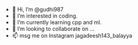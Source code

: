 - 👋 Hi, I’m @gudhi987
- 👀 I’m interested in coding. 
- 🌱 I’m currently learning cpp and ml. 
- 💞️ I’m looking to collaborate on ...
- 📫 msg me on Instagram jagadeesh143_balayya

<!---
gudhi987/gudhi987 is a ✨ special ✨ repository because its `README.md` (this file) appears on your GitHub profile.
You can click the Preview link to take a look at your changes.
--->
